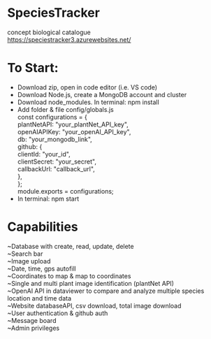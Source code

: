 # SpeciesTracker
concept biological catalogue <br>
https://speciestracker3.azurewebsites.net/

# To Start: <br>
* Download zip, open in code editor (i.e. VS code)
* Download Node.js, create a MongoDB account and cluster
* Download node_modules. In terminal: npm install
* Add folder & file config/globals.js <br>
const configurations = {  <br>
  plantNetAPI: "your_plantNet_API_key", <br>
  openAIAPIKey: "your_openAI_API_key", <br>
  db: "your_mongodb_link",  <br>
  github: { <br>
    clientId: "your_id", <br>
    clientSecret: "your_secret", <br>
    callbackUrl: "callback_url", <br>
  }, <br>
}; <br>
module.exports = configurations;<br>
* In terminal: npm start

# Capabilities <br>
~Database with create, read, update, delete <br>
~Search bar <br>
~Image upload <br>
~Date, time, gps autofill <br>
~Coordinates to map & map to coordinates <br>
~Single and multi plant image identification (plantNet API) <br>
~OpenAI API in dataviewer to compare and analyze multiple species location and time data <br>
~Website databaseAPI, csv download, total image download <br>
~User authentication & github auth <br>
~Message board <br>
~Admin privileges <br>
